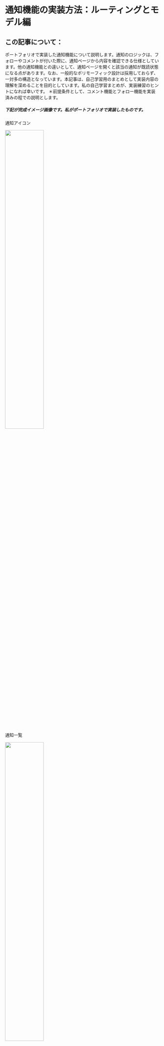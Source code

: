 # 通知機能の実装方法：ルーティングとモデル編
## この記事について：
ポートフォリオで実装した通知機能について説明します。通知のロジックは、フォローやコメントが付いた際に、通知ページから内容を確認できる仕様としています。他の通知機能との違いとして、通知ページを開くと該当の通知が既読状態になる点があります。なお、一般的なポリモーフィック設計は採用しておらず、一対多の構造となっています。本記事は、自己学習用のまとめとして実装内容の理解を深めることを目的としています。私の自己学習まとめが、実装練習のヒントになれば幸いです。
＊前提条件として、コメント機能とフォロー機能を実装済みの程での説明とします。

##### 下記が完成イメージ画像です。私がポートフォリオで実装したものです。
通知アイコン

<img src="https://qiita-image-store.s3.ap-northeast-1.amazonaws.com/0/4046616/54c5e77c-d0bb-492e-bf86-a674dd251911.png" width="50%">

通知一覧

<img src="https://qiita-image-store.s3.ap-northeast-1.amazonaws.com/0/4046616/c57401f3-fe6c-45a3-8109-49a7694104a6.png" width="50%">

<img src="https://qiita-image-store.s3.ap-northeast-1.amazonaws.com/0/4046616/9cbcf22f-0ebb-454b-af59-41de8a0d58cf.png" width="50%">

## ルーティングについて
まずルーティングに以下の記述を記載します。
```ruby
scope module: :public do
  resources :notifications, only: :index
end
```
- resources は複数形のリソースを扱うためのルーティング構文で、デフォルトでは、index / show / new / create / edit / update / destroy の7つのルートを生成します。
- 今回は、通知一覧の表示のみを実装しているため、only: :indexを指定しています。
- index アクションはもともとidを必要としないコレクションルートなので、この指定により /notifications のみが生成されます。

rails routes の出力例は以下です。
```bash
     Prefix Verb URI Pattern           Controller#Action
notifications GET  /notifications(.:format) public/notifications#index
```

## モデルについて
次はモデルについて解説します。
その前に、モデルで扱うデータを保存するためのテーブル作成から説明します。
以下のコマンドでマイグレーションファイルを生成します。
```bash
$ rails g migration CreateNotifications
```
その次に以下の記述をマイグレーションファイルに追記します。
```ruby
class CreateNotifications < ActiveRecord::Migration[6.1]
  def change
    create_table :notifications do |t|
      t.integer :visitor_id, null: false
      t.integer :visited_id, null: false
      t.integer :post_id
      t.integer :comment_id
      t.string :action, default: '', null: false
      t.boolean :checked, default: false, null: false

      t.timestamps
    end

    add_index :notifications, :visitor_id
    add_index :notifications, :visited_id
    add_index :notifications, :post_id
    add_index :notifications, :comment_id
  end
end
```
各カラムの説明
- visitor_id（必須）
通知を発生させたユーザーのID（例：フォローした人、コメントを書いた人）です。
- visited_id（必須）
通知を受け取るユーザーのID（例：フォローされた人、コメントされた人）です。
- action（必須・デフォルト空文字）
通知の種類を表す文字列（例："follow", "comment"）。
default: ''（空文字）にしている理由は、レコード作成時点ではどちらが入るかわからないため空で用意し、通知作成時にどちらかを設定します。
- checked（必須・初期値false）
既読フラグ。未読（false）で作られ、通知一覧を開いた等のタイミングで 既読(true)になります。
- index
インデックスをつける理由は、必要なレコードだけを素早く見つけるためです。
インデックスがないとデータ量が増えたときにテーブル全件を最初から最後まで調べる全表走査（full table scan）が発生し、データ量が多くなると表示が遅くなります。

マイグレーションを実行してテーブルを作成します。
```bash
$ rails db:migrate
```
次はモデルファイルを作成します。
```bash
$ rails g model Notification
```
その次に以下の記述をモデルファイルに追記します。
```ruby
class Notification < ApplicationRecord
  belongs_to :post, optional: true
  belongs_to :comment, optional: true
  belongs_to :visitor, class_name: 'Member', foreign_key: 'visitor_id', optional: true
  belongs_to :visited, class_name: 'Member', foreign_key: 'visited_id', optional: true
end
```
① `belongs_to :post, optional: true`
- belongs_to :post: この通知が関連している投稿を示します。

- 例: ある投稿に「いいね！」が押されたら、その投稿のIDが通知に記録されます。

- belongs_toはデフォルトで関連先が必須ですが、optional: trueを付けることで、関連先がなくても保存できます。

- 例えば、「フォローされました」という通知には、特定の投稿は関係ありません。

②`belongs_to :comment, optional: true`
- belongs_to :comment: この通知がどのコメントに関連しているかを示します。

- 例: 誰かがあなたの投稿にコメントしたら、通知にコメントのIDが保存されます。

- こちらもoptional: trueが付いているので、すべての通知にコメントが紐づくわけではありません。

③`visitorとvisitedの役割`
- belongs_to :visitor, ...
belongs_to :visitor: 通知を起こした人、つまり「訪問者」を意味します。

- 例: Aさんがあなたの投稿にコメントした場合、Aさんがvisitorです。

- class_name: 'Member', foreign_key: 'visitor_id': visitorという名前のテーブルはないため、代わりにMemberテーブルと関連付け、データベース上のvisitor_idというカラムで紐づけています。

- optional: trueが必要な理由: 通知の種類によっては、visitorが存在しない場合があります。例えば、「システムからのお知らせ」のような通知では、特定のユーザーが通知を発生させているわけではありません。

- belongs_to :visited, ...
belongs_to :visited: 通知を受け取る人、つまり「訪問された人」を意味します。

- 例: Aさんがあなたの投稿にコメントした場合、あなたがvisitedです。

- class_name: 'Member', foreign_key: 'visited_id': こちらもMemberテーブルと関連付け、データベース上のvisited_idで紐づけています。

- optional: trueが必要な理由: visitedも通知によっては存在しない場合があります。例えば、「Aさんが退会しました」という通知をシステムが生成する場合、誰かが通知を受け取るわけではないケースも考えられます。

### モデルの関連付け
メンバーモデルに以下の記述を追記します。
```ruby
class Member < ApplicationRecord
  has_many :active_notifications, class_name: 'Notification', foreign_key: 'visitor_id', dependent: :destroy
  has_many :passive_notifications, class_name: 'Notification', foreign_key: 'visited_id', dependent: :destroy
end
```
①`has_many :active_notifications, ...`
- メンバー（Member）が誰かに通知を送った履歴を管理するための関連付けです。

- class_name: 'Notification': 関連付けの対象となるモデルが、Notificationモデルであることを明示しています。

- foreign_key: 'visitor_id': 関連付けのキーとして、Notificationモデルのvisitor_id（訪問者である、通知を送った人）カラムを使用することを指定しています。

- dependent: :destroy: Memberが削除されたときに、そのメンバーが送った通知（active_notifications）もすべて自動的に削除されるように設定しています。

- この設定により、@member.active_notificationsと書くことで、そのメンバーが送った通知の一覧を取得できるようになります。

②`has_many :passive_notifications, ...`
- メンバー（Member）が誰かから受け取った通知の履歴を管理するための関連付けです。
- 構造は①と同じですが、foreign_key が visited_id になっており、通知の受け取り側のメンバーを表します。


### コメントやフォローと通知の関係について
コメント機能やフォロー機能は、すでに Member モデルと関連付けられています。
具体的には以下のような関連があります。

```ruby
has_many :comments, dependent: :destroy
has_many :active_relationships,  class_name: "Relationship", foreign_key: "follower_id", dependent: :destroy
has_many :passive_relationships, class_name: "Relationship", foreign_key: "followed_id", dependent: :destroy
```
このため、コメントやフォローをトリガーに通知を送受信する場合でも、新しく関連を追加する必要はありません。
既存の関連を使って、Notification モデルのレコードを作成すれば通知機能は動作します。


## 最後に：
次回はコントローラーとビューについて解説します。まだ学習中のため、記述に誤りや不足があれば、コメントでご指摘いただけると嬉しいです！！
